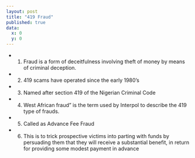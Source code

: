 ```yaml
---
layout: post
title: "419 Fraud"
published: true
data:
  x: 0
  y: 0
---
```


+ 1. Fraud is a form of deceitfulness involving theft of money by means of criminal deception.
+ 2. 419 scams have operated since the early  1980’s 
+ 3. Named after section 419 of the Nigerian Criminal Code
+ 4. West African fraud” is the term used by Interpol to describe the 419 type of frauds. 
+ 5. Called as Advance Fee Fraud
+ 6. This is to trick prospective victims into parting with funds by persuading them that they will receive a substantial benefit, in return for providing some modest payment in advance

